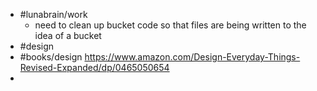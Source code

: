 - #lunabrain/work
	- need to clean up bucket code so that files are being written to the idea of a bucket
- #design
- #books/design https://www.amazon.com/Design-Everyday-Things-Revised-Expanded/dp/0465050654
-